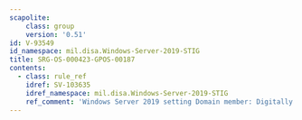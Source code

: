 ```yaml
---
scapolite:
    class: group
    version: '0.51'
id: V-93549
id_namespace: mil.disa.Windows-Server-2019-STIG
title: SRG-OS-000423-GPOS-00187
contents:
  - class: rule_ref
    idref: SV-103635
    idref_namespace: mil.disa.Windows-Server-2019-STIG
    ref_comment: 'Windows Server 2019 setting Domain member: Digitally encryp ...'
---
```


